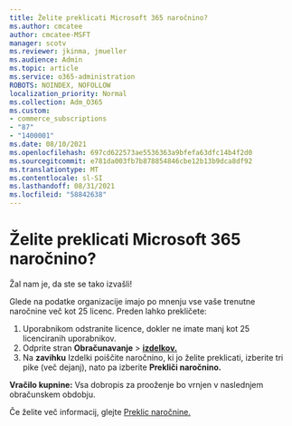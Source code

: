```yaml
---
title: Želite preklicati Microsoft 365 naročnino?
ms.author: cmcatee
author: cmcatee-MSFT
manager: scotv
ms.reviewer: jkinma, jmueller
ms.audience: Admin
ms.topic: article
ms.service: o365-administration
ROBOTS: NOINDEX, NOFOLLOW
localization_priority: Normal
ms.collection: Adm_O365
ms.custom:
- commerce_subscriptions
- "87"
- "1400001"
ms.date: 08/10/2021
ms.openlocfilehash: 697cd622573ae5536363a9bfefa63dfc14b4f2d0
ms.sourcegitcommit: e781da003fb7b878854846cbe12b13b9dca8df92
ms.translationtype: MT
ms.contentlocale: sl-SI
ms.lasthandoff: 08/31/2021
ms.locfileid: "58842638"
---
```

# <a name="canceling-your-microsoft-365-subscription"></a>Želite preklicati Microsoft 365 naročnino?

Žal nam je, da ste se tako izvašli!
  
Glede na podatke organizacije imajo po mnenju vse vaše trenutne naročnine več kot 25 licenc. Preden lahko prekličete:

1. Uporabnikom odstranite licence, dokler ne imate manj kot 25 licenciranih uporabnikov.
2. Odprite stran **Obračunavanje** \> **[izdelkov.](https://go.microsoft.com/fwlink/p/?linkid=842054)**
3. Na **zavihku** Izdelki poiščite naročnino, ki jo želite preklicati, izberite tri pike (več dejanj), nato pa izberite **Prekliči naročnino.**

**Vračilo kupnine:** Vsa dobropis za prooženje bo vrnjen v naslednjem obračunskem obdobju.

Če želite več informacij, glejte [Preklic naročnine.](https://docs.microsoft.com/microsoft-365/commerce/subscriptions/cancel-your-subscription)